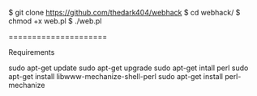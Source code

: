 $ git clone https://github.com/thedark404/webhack
$ cd webhack/
$ chmod +x web.pl
$ ./web.pl


=====================


Requirements

sudo apt-get update
sudo apt-get upgrade
sudo apt-get intall perl
sudo apt-get install libwww-mechanize-shell-perl
sudo apt-get install perl-mechanize
